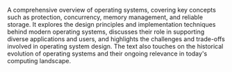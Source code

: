 A comprehensive overview of operating systems, covering key concepts such as protection, concurrency, memory management, and reliable storage. 
It explores the design principles and implementation techniques behind modern operating systems, 
discusses their role in supporting diverse applications and users, and highlights the challenges and trade-offs involved in operating system design. 
The text also touches on the historical evolution of operating systems and their ongoing relevance in today's computing landscape.
